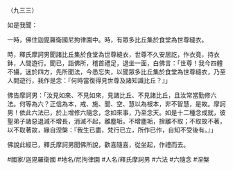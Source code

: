 （九三三）

如是我聞：

一時，佛住迦毘羅衛國尼拘律園中。時，有眾多比丘集於食堂為世尊縫衣。

時，釋氏摩訶男聞諸比丘集於食堂為世尊縫衣，世尊不久安居訖，作衣竟，持衣鉢，人間遊行。聞已，詣佛所，稽首禮足，退坐一面，白佛言：「世尊！我今四體不攝，迷於四方，先所聞法，今悉忘失，以聞眾多比丘集於食堂為世尊縫衣，乃至人間遊行，我作是念：『何時當復得見世尊及諸知識比丘？』」

佛告摩訶男：「汝見如來、不見如來，見諸比丘、不見諸比丘，且汝常當勤修六法。何等為六？正信為本，戒、施、聞、空、慧以為根本，非不智慧，是故。摩訶男！依此六法已，於上增修六隨念，念如來事，乃至念天。如是十二種念成就，彼聖弟子諸惡退減不增長，消滅不起，離塵垢，不增塵垢，捨離不取；不取故不著，以不取著故，緣自涅槃：『我生已盡，梵行已立，所作已作，自知不受後有。』」

佛說此經已，釋氏摩訶男聞佛所說，歡喜隨喜，從坐起，作禮而去。

#國家/迦毘羅衛國
#地名/尼拘律園
#人名/釋氏摩訶男
#六法
#六隨念
#涅槃
